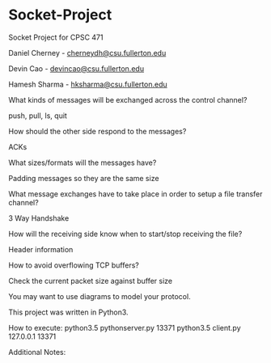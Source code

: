 # Socket-Project
Socket Project for CPSC 471

Daniel Cherney - cherneydh@csu.fullerton.edu

Devin  Cao     - devincao@csu.fullerton.edu

Hamesh Sharma  - hksharma@csu.fullerton.edu


What kinds of messages will be exchanged across the control channel?

push, pull, ls, quit

How should the other side respond to the messages?

ACKs

What sizes/formats will the messages have?

Padding messages so they are the same size

What message exchanges have to take place in order to setup a file transfer channel?

3 Way Handshake

How will the receiving side know when to start/stop receiving the file?

Header information

How to avoid overflowing TCP buffers?

Check the current packet size against buffer size

You may want to use diagrams to model your protocol.

This project was written in Python3.

How to execute:
python3.5 pythonserver.py 13371
python3.5 client.py 127.0.0.1 13371

Additional Notes:
